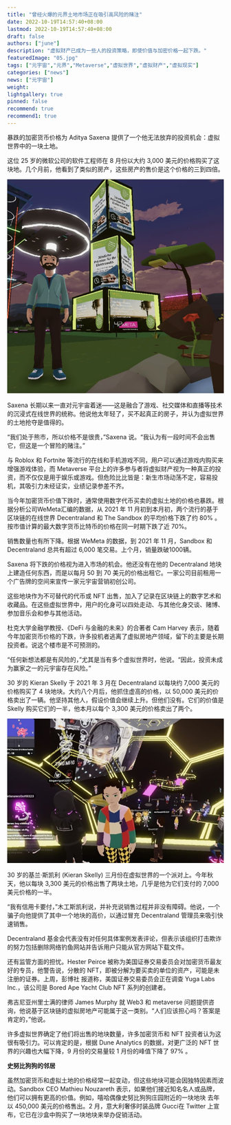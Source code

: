 ```yaml
---
title: "曾经火爆的元界土地市场正在吸引高风险的赌注"
date: 2022-10-19T14:57:40+08:00
lastmod: 2022-10-19T14:57:40+08:00
draft: false
authors: ["june"]
description: "虚拟财产已成为一些人的投资策略，即使价值与加密价格一起下跌。"
featuredImage: "05.jpg"
tags: ["元宇宙","元界","Metaverse","虚拟世界","虚拟财产","虚拟现实"]
categories: ["news"]
news: ["元宇宙"]
weight: 
lightgallery: true
pinned: false
recommend: true
recommend1: true
---
```




暴跌的加密货币价格为 Aditya Saxena 提供了一个他无法放弃的投资机会：虚拟世界中的一块土地。  

这位 25 岁的微软公司的软件工程师在 8 月份以大约 3,000 美元的价格购买了这块地。几个月前，他看到了类似的房产，这些房产的售价是这个价格的三到四倍。 

![元宇宙](03.jpg)



Saxena 长期以来一直对元宇宙着迷——这是融合了游戏、社交媒体和直播等技术的沉浸式在线世界的统称。他说他太年轻了，买不起真正的房子，并认为虚拟世界的土地抢夺是值得的。

“我们处于熊市，所以价格不是很贵，”Saxena 说。“我认为有一段时间不会出售它，但这是一个冒险的赌注。” 

与 Roblox 和 Fortnite 等流行的在线和手机游戏不同，用户可以通过游戏内购买来增强游戏体验，而 Metaverse 平台上的许多参与者将虚拟财产视为一种真正的投资，而不仅仅是用于娱乐或游戏。但危险比比皆是：新生市场动荡不定，容易投机，其吸引力未经证实，业绩记录参差不齐。

当今年加密货币价值下跌时，通常使用数字代币买卖的虚拟土地的价格也暴跌。根据分析公司WeMeta汇编的数据，从 2021 年 11 月初到本月初，两个流行的基于区块链的在线世界 Decentraland 和 The Sandbox 的平均价格下跌了约 80% 。按市值计算的最大数字货币比特币的价格在同一时期下跌了近 70%。

销售数量也有所下降。根据 WeMeta 的数据，到 2021 年 11 月，Sandbox 和 Decentraland 总共有超过 6,000 笔交易。上个月，销量跌破1000辆。

Saxena 将下跌的价格视为进入市场的机会。他还没有在他的 Decentraland 地块上建造任何东西，而是以每月 50 到 70 美元的价格出租它。一家公司目前租用一个广告牌的空间来宣传一家元宇宙营销初创公司。

这些地块作为不可替代的代币或 NFT 出售，加入了记录在区块链上的数字艺术和收藏品。在这些虚拟世界中，用户的化身可以四处走动、与其他化身交谈、赌博、参加音乐会和参与其他活动。

杜克大学金融学教授、《DeFi 与金融的未来》的合著者 Cam Harvey 表示，随着今年加密货币价格的下跌，许多投机者逃离了虚拟房地产领域，留下的主要是长期投资者。说这个楼市是不可预测的。 

“任何新想法都是有风险的，”尤其是当有多个虚拟世界时，他说。“因此，投资未成为赢家之一的元宇宙存在风险。”

30 岁的 Kieran Skelly 于 2021 年 3 月在 Decentraland 以每块约 7,000 美元的价格购买了 4 块地块。大约八个月后，他抓住虚高的价格，以 50,000 美元的价格卖出了一辆。他坚持其他人，假设价值会继续上升。但他们没有。它们的价值是 Skelly 购买它们的一半，他本月以每个 3,300 美元的价格卖出了两个。

![与曾经炙手可热的元界土地市场正在吸引高风险的赌注有关](04.jpg)

30 岁的基兰·斯凯利 (Kieran Skelly) 三月份在虚拟世界的一个派对上。今年秋天，他以每块 3,300 美元的价格出售了两块土地，几乎是他为它们支付的 7,000 美元价格的一半。



“我有信用卡要付，”木工斯凯利说，并补充说销售过程并非没有障碍。他说，一个骗子向他提供了其中一个地块的高价，以通过冒充 Decentraland 管理员来吸引快速销售。 

Decentraland 基金会代表没有对任何具体案例发表评论，但表示该组织打击欺诈的努力包括删除网络钓鱼网站并告诉用户只能从官方网站下载文件。  

还有监管方面的担忧。Hester Peirce 被称为美国证券交易委员会对加密货币最友好的专员，他警告说，分散的 NFT，即被分解为要买卖的单位的资产，可能是未注册的证券。上周，彭博社 报道称，美国证券交易委员会正在调查 Yuga Labs Inc.，该公司是 Bored Ape Yacht Club NFT 系列的创建者。

弗吉尼亚州里士满的律师 James Murphy 就 Web3 和 metaverse 问题提供咨询，他说基于区块链的虚拟房地产可能属于这一类别。“人们应该担心吗？答案是肯定的，”他说。

许多虚拟世界确定了他们将出售的地块数量，许多加密货币和 NFT 投资者认为这很有吸引力。可以肯定的是，根据 Dune Analytics 的数据，对更广泛的 NFT 世界的兴趣也大幅下降，9 月份的交易量较 1 月份的峰值下降了 97% 。



**史努比狗狗的邻居**

虽然加密货币和虚拟土地的价格经常一起变动，但这些地块可能会因独特因素而波动。Sandbox CEO Mathieu Nouzareth 表示，如果他们接近知名名人或品牌，他们可以拥有更高的价值。例如，嘻哈偶像史努比狗狗庄园附近的一块地块 去年以 450,000 美元的价格售出。2 月，意大利奢侈时装品牌 Gucci在 Twitter 上宣布，它已在沙盒中购买了一块地块来举办促销活动。
